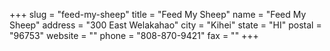 +++
slug = "feed-my-sheep"
title = "Feed My Sheep"
name = "Feed My Sheep"
address = "300 East Welakahao"
city = "Kihei"
state = "HI"
postal = "96753"
website = ""
phone = "808-870-9421"
fax = ""
+++
